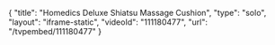 {
    "title": "Homedics Deluxe Shiatsu Massage Cushion",
    "type": "solo",
    "layout": "iframe-static",
    "videoId": "111180477",
    "url": "\/tvpembed\/111180477"
}